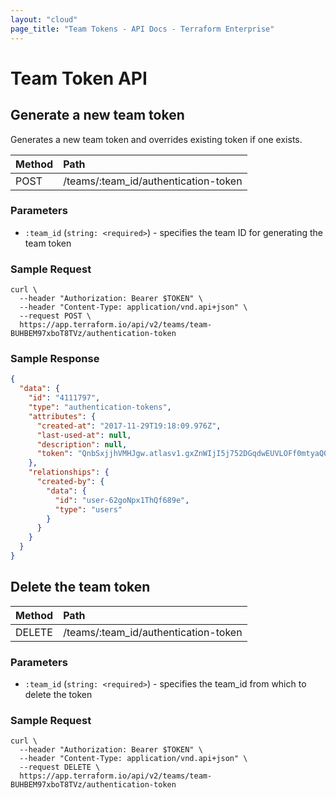 ```yaml
---
layout: "cloud"
page_title: "Team Tokens - API Docs - Terraform Enterprise"
---
```


[200]: https://developer.mozilla.org/en-US/docs/Web/HTTP/Status/200
[201]: https://developer.mozilla.org/en-US/docs/Web/HTTP/Status/201
[202]: https://developer.mozilla.org/en-US/docs/Web/HTTP/Status/202
[204]: https://developer.mozilla.org/en-US/docs/Web/HTTP/Status/204
[400]: https://developer.mozilla.org/en-US/docs/Web/HTTP/Status/400
[401]: https://developer.mozilla.org/en-US/docs/Web/HTTP/Status/401
[403]: https://developer.mozilla.org/en-US/docs/Web/HTTP/Status/403
[404]: https://developer.mozilla.org/en-US/docs/Web/HTTP/Status/404
[409]: https://developer.mozilla.org/en-US/docs/Web/HTTP/Status/409
[412]: https://developer.mozilla.org/en-US/docs/Web/HTTP/Status/412
[422]: https://developer.mozilla.org/en-US/docs/Web/HTTP/Status/422
[429]: https://developer.mozilla.org/en-US/docs/Web/HTTP/Status/429
[500]: https://developer.mozilla.org/en-US/docs/Web/HTTP/Status/500
[504]: https://developer.mozilla.org/en-US/docs/Web/HTTP/Status/504
[JSON API document]: /docs/enterprise/api/index.html#json-api-documents
[JSON API error object]: http://jsonapi.org/format/#error-objects

# Team Token API

## Generate a new team token

Generates a new team token and overrides existing token if one exists.

| Method | Path           |
| :----- | :------------- |
| POST | /teams/:team_id/authentication-token |

### Parameters

- `:team_id` (`string: <required>`) - specifies the team ID for generating the team token

### Sample Request

```shell
curl \
  --header "Authorization: Bearer $TOKEN" \
  --header "Content-Type: application/vnd.api+json" \
  --request POST \
  https://app.terraform.io/api/v2/teams/team-BUHBEM97xboT8TVz/authentication-token
```

### Sample Response

```json
{
  "data": {
    "id": "4111797",
    "type": "authentication-tokens",
    "attributes": {
      "created-at": "2017-11-29T19:18:09.976Z",
      "last-used-at": null,
      "description": null,
      "token": "QnbSxjjhVMHJgw.atlasv1.gxZnWIjI5j752DGqdwEUVLOFf0mtyaQ00H9bA1j90qWb254lEkQyOdfqqcq9zZL7Sm0"
    },
    "relationships": {
      "created-by": {
        "data": {
          "id": "user-62goNpx1ThQf689e",
          "type": "users"
        }
      }
    }
  }
}
```

## Delete the team token

| Method | Path           |
| :----- | :------------- |
| DELETE | /teams/:team_id/authentication-token |

### Parameters

- `:team_id` (`string: <required>`) - specifies the team_id from which to delete the token

### Sample Request

```shell
curl \
  --header "Authorization: Bearer $TOKEN" \
  --header "Content-Type: application/vnd.api+json" \
  --request DELETE \
  https://app.terraform.io/api/v2/teams/team-BUHBEM97xboT8TVz/authentication-token
```
